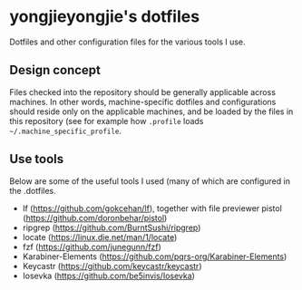 # yongjieyongjie's dotfiles

Dotfiles and other configuration files for the various tools I use.

## Design concept

Files checked into the repository should be generally applicable across
machines. In other words, machine-specific dotfiles and configurations should
reside only on the applicable machines, and be loaded by the files in this
repository (see for example how  `.profile` loads
`~/.machine_specific_profile`.

## Use tools

Below are some of the useful tools I used (many of which are configured in the
.dotfiles.

- lf (https://github.com/gokcehan/lf), together with file previewer pistol
  (https://github.com/doronbehar/pistol)
- ripgrep (https://github.com/BurntSushi/ripgrep)
- locate (https://linux.die.net/man/1/locate)
- fzf (https://github.com/junegunn/fzf)
- Karabiner-Elements (https://github.com/pqrs-org/Karabiner-Elements)
- Keycastr (https://github.com/keycastr/keycastr)
- Iosevka (https://github.com/be5invis/Iosevka)

